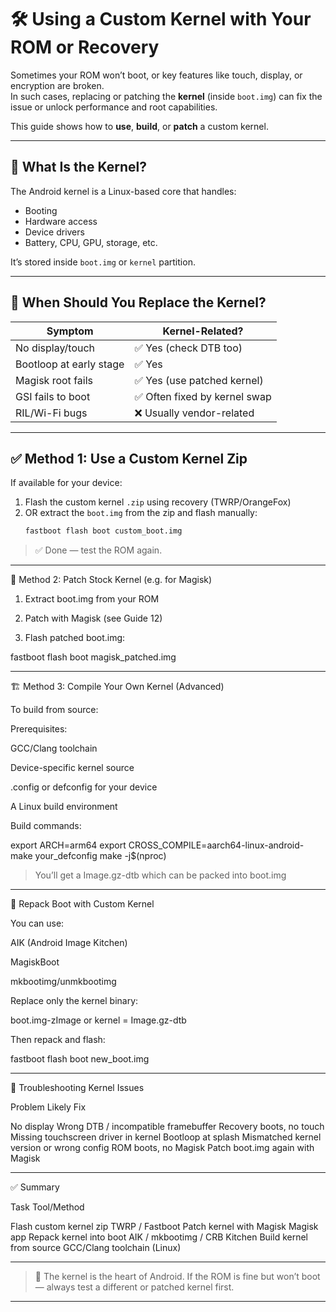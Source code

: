 # 🛠️ Using a Custom Kernel with Your ROM or Recovery

Sometimes your ROM won’t boot, or key features like touch, display, or encryption are broken.  
In such cases, replacing or patching the **kernel** (inside `boot.img`) can fix the issue or unlock performance and root capabilities.

This guide shows how to **use**, **build**, or **patch** a custom kernel.

---

## 🧠 What Is the Kernel?

The Android kernel is a Linux-based core that handles:
- Booting
- Hardware access
- Device drivers
- Battery, CPU, GPU, storage, etc.

It’s stored inside `boot.img` or `kernel` partition.

---

## 🧩 When Should You Replace the Kernel?

| Symptom                  | Kernel-Related?         |
|--------------------------|-------------------------|
| No display/touch         | ✅ Yes (check DTB too)  |
| Bootloop at early stage  | ✅ Yes                  |
| Magisk root fails        | ✅ Yes (use patched kernel) |
| GSI fails to boot        | ✅ Often fixed by kernel swap |
| RIL/Wi-Fi bugs           | ❌ Usually vendor-related |

---

## ✅ Method 1: Use a Custom Kernel Zip

If available for your device:

1. Flash the custom kernel `.zip` using recovery (TWRP/OrangeFox)
2. OR extract the `boot.img` from the zip and flash manually:
   ```bash
   fastboot flash boot custom_boot.img

> ✅ Done — test the ROM again.




---

🔧 Method 2: Patch Stock Kernel (e.g. for Magisk)

1. Extract boot.img from your ROM


2. Patch with Magisk (see Guide 12)


3. Flash patched boot.img:

fastboot flash boot magisk_patched.img




---

🏗️ Method 3: Compile Your Own Kernel (Advanced)

To build from source:

Prerequisites:

GCC/Clang toolchain

Device-specific kernel source

.config or defconfig for your device

A Linux build environment


Build commands:

export ARCH=arm64
export CROSS_COMPILE=aarch64-linux-android-
make your_defconfig
make -j$(nproc)

> You’ll get a Image.gz-dtb which can be packed into boot.img




---

🔄 Repack Boot with Custom Kernel

You can use:

AIK (Android Image Kitchen)

MagiskBoot

mkbootimg/unmkbootimg


Replace only the kernel binary:

boot.img-zImage or kernel = Image.gz-dtb

Then repack and flash:

fastboot flash boot new_boot.img


---

🧪 Troubleshooting Kernel Issues

Problem	Likely Fix

No display	Wrong DTB / incompatible framebuffer
Recovery boots, no touch	Missing touchscreen driver in kernel
Bootloop at splash	Mismatched kernel version or wrong config
ROM boots, no Magisk	Patch boot.img again with Magisk



---

✅ Summary

Task	Tool/Method

Flash custom kernel zip	TWRP / Fastboot
Patch kernel with Magisk	Magisk app
Repack kernel into boot	AIK / mkbootimg / CRB Kitchen
Build kernel from source	GCC/Clang toolchain (Linux)



---

> 🧠 The kernel is the heart of Android. If the ROM is fine but won’t boot — always test a different or patched kernel first.



---
